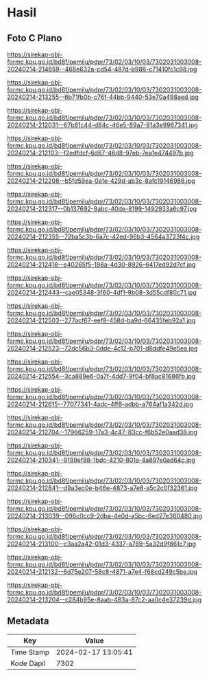 # Hasil

## Foto C Plano

https://sirekap-obj-formc.kpu.go.id/bd8f/pemilu/pdpr/73/02/03/10/03/7302031003008-20240214-214659--468e632a-cd54-487d-b988-c71410fc1c98.jpg

https://sirekap-obj-formc.kpu.go.id/bd8f/pemilu/pdpr/73/02/03/10/03/7302031003008-20240214-213255--6b71fb0b-c76f-44bb-9440-53e70a498aed.jpg

https://sirekap-obj-formc.kpu.go.id/bd8f/pemilu/pdpr/73/02/03/10/03/7302031003008-20240214-212031--67b81c44-d84c-46e5-89a7-81a3e9967341.jpg

https://sirekap-obj-formc.kpu.go.id/bd8f/pemilu/pdpr/73/02/03/10/03/7302031003008-20240214-212103--f2edfdcf-6d67-46d8-97eb-7ea1e474497b.jpg

https://sirekap-obj-formc.kpu.go.id/bd8f/pemilu/pdpr/73/02/03/10/03/7302031003008-20240214-212208--b5fd59ea-0a1e-429d-ab3c-8afc19146986.jpg

https://sirekap-obj-formc.kpu.go.id/bd8f/pemilu/pdpr/73/02/03/10/03/7302031003008-20240214-212317--0b137692-8abc-40de-8199-1492933a6c97.jpg

https://sirekap-obj-formc.kpu.go.id/bd8f/pemilu/pdpr/73/02/03/10/03/7302031003008-20240214-212355--72ba5c3b-6a7c-42ed-96b3-4564a3723f4c.jpg

https://sirekap-obj-formc.kpu.go.id/bd8f/pemilu/pdpr/73/02/03/10/03/7302031003008-20240214-212418--e40265f5-198a-4d30-8926-6417ed92d7cf.jpg

https://sirekap-obj-formc.kpu.go.id/bd8f/pemilu/pdpr/73/02/03/10/03/7302031003008-20240214-212443--cae05348-3f60-4df1-9b08-3d55cdf80c71.jpg

https://sirekap-obj-formc.kpu.go.id/bd8f/pemilu/pdpr/73/02/03/10/03/7302031003008-20240214-212503--277acf67-eef8-458d-ba9d-66435feb92a1.jpg

https://sirekap-obj-formc.kpu.go.id/bd8f/pemilu/pdpr/73/02/03/10/03/7302031003008-20240214-212523--72dc56b3-0dde-4c12-b701-d8ddfe49e5ea.jpg

https://sirekap-obj-formc.kpu.go.id/bd8f/pemilu/pdpr/73/02/03/10/03/7302031003008-20240214-212554--3ca889e6-0a7f-4dd7-9f04-bf8ac81686fb.jpg

https://sirekap-obj-formc.kpu.go.id/bd8f/pemilu/pdpr/73/02/03/10/03/7302031003008-20240214-212615--77077341-4adc-4ff8-adbb-a764af1a342d.jpg

https://sirekap-obj-formc.kpu.go.id/bd8f/pemilu/pdpr/73/02/03/10/03/7302031003008-20240214-212704--17966259-17a3-4c47-83cc-f6b52e0aad38.jpg

https://sirekap-obj-formc.kpu.go.id/bd8f/pemilu/pdpr/73/02/03/10/03/7302031003008-20240214-210341--9199ef88-1bdc-4210-801a-4a897e0ad64c.jpg

https://sirekap-obj-formc.kpu.go.id/bd8f/pemilu/pdpr/73/02/03/10/03/7302031003008-20240214-212841--d9a3ec0e-b46e-4873-a7e8-a5c2c0f32361.jpg

https://sirekap-obj-formc.kpu.go.id/bd8f/pemilu/pdpr/73/02/03/10/03/7302031003008-20240214-213039--096c0cc9-2dba-4e0d-a5bc-6ed27e360480.jpg

https://sirekap-obj-formc.kpu.go.id/bd8f/pemilu/pdpr/73/02/03/10/03/7302031003008-20240214-213100--c3aa2a42-01d3-4337-a769-5a32d9f861c7.jpg

https://sirekap-obj-formc.kpu.go.id/bd8f/pemilu/pdpr/73/02/03/10/03/7302031003008-20240214-212132--6d75e207-58c8-4871-a7e4-f68cd249c5be.jpg

https://sirekap-obj-formc.kpu.go.id/bd8f/pemilu/pdpr/73/02/03/10/03/7302031003008-20240214-213204--c284b95e-8aab-483a-87c2-aa0c4e37239d.jpg


## Metadata

| Key        | Value               |
| ---------- | ------------------- |
| Time Stamp | 2024-02-17 13:05:41 |
| Kode Dapil | 7302                |



